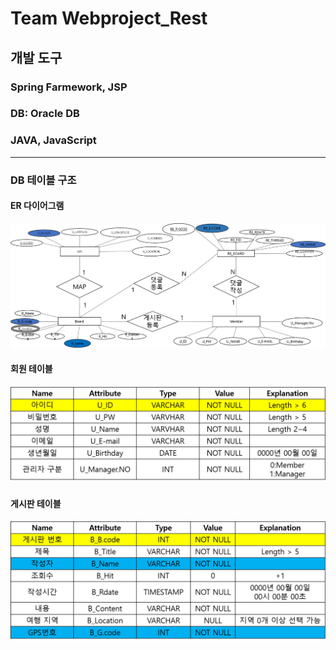 # Team Webproject_Rest
## 개발 도구
### Spring Farmework, JSP
### DB: Oracle DB
### JAVA, JavaScript

---
### DB 테이블 구조
#### ER 다이어그램
![ER 다이러그램](https://github.com/jih3508/Webproject_Rest/blob/master/DB%20%ED%85%8C%EC%9D%B4%EB%B8%94%20%EA%B5%AC%EC%A1%B0/%EA%B4%80%EA%B3%84.png)
#### 회원 테이블
![회원 테이블](https://github.com/jih3508/Webproject_Rest/blob/master/DB%20%ED%85%8C%EC%9D%B4%EB%B8%94%20%EA%B5%AC%EC%A1%B0/%EA%B7%B8%EB%A6%BC1.png)
#### 게시판 테이블
![게시판 테이블](https://github.com/jih3508/Webproject_Rest/blob/master/DB%20%ED%85%8C%EC%9D%B4%EB%B8%94%20%EA%B5%AC%EC%A1%B0/%EA%B2%8C%EC%8B%9C%ED%8C%90Table.png)
